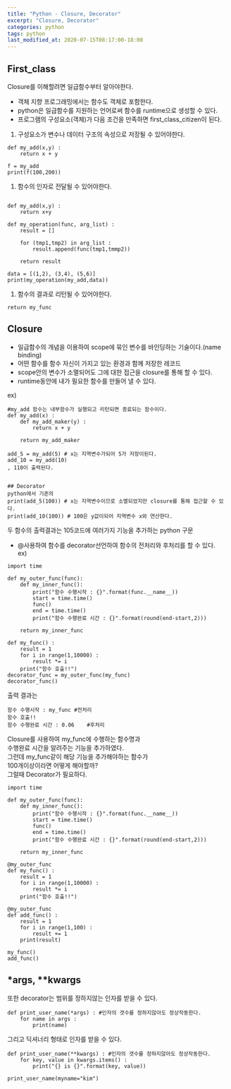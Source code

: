 ```yaml
---
title: "Python - Closure, Decorator"
excerpt: "Closure, Decorator"
categories: python
tags: python
last_modified_at: 2020-07-15T08:17:00-18:00
---
```


## First_class  
Closure를 이해할려면 일급함수부터 알아야한다.  
- 객체 지향 프로그래밍에서는 함수도 객체로 포함한다.  
- python은 일급함수를 지원하는 언어로써 함수를 runtime으로 생성할 수 있다.  
- 프로그램의 구성요소(객체)가 다음 조건을 만족하면 first_class_citizen이 된다.  
1. 구성요소가 변수나 데이터 구조의 속성으로 저장될 수 있어야한다.  

```
def my_add(x,y) :
	return x + y

f = my_add
print(f(100,200))
```

1. 함수의 인자로 전달될 수 있어야한다.  

```

def my_add(x,y) :
	return x+y
	
def my_operation(func, arg_list) :
	result = []
	
	for (tmp1,tmp2) in arg_list :
		result.append(func(tmp1,tmmp2))
	
	return result
	
data = [(1,2), (3,4), (5,6)]
print(my_operation(my_add,data))
```  

1. 함수의 결과로 리턴될 수 있어야한다.  

```
return my_func
```   

## Closure    
- 일급함수의 개념을 이용하여 scope에 묶인 변수를 바인딩하는 기술이다.(name binding)  
- 어떤 함수를 함수 자신이 가지고 있는 환경과 함께 저장한 레코드  
- scope안의 변수가 소멸되어도 그에 대한 접근을 closure를 통해 할 수 있다.  
- runtime동안에 내가 필요한 함수를 만들어 낼 수 있다.  

ex)    

```
#my_add 함수는 내부함수가 실행되고 리턴되면 종료되는 함수이다.
def my_add(x) :
	def my_add_maker(y) :
		return x + y
		
	return my_add_maker
```  

```
add_5 = my_add(5) # x는 지역변수가되어 5가 저장이된다.
add_10 = my_add(10)
, 110이 출력된다.


## Decorator  
python에서 기존의 
print(add_5(100)) # x는 지역변수이므로 소멸되었지만 closure를 통해 접근할 수 있다.
print(add_10(100)) # 100은 y값이되어 지역변수 x와 연산한다. 
```  

두 함수의 출력결과는 105코드에 여러가지 기능을 추가하는 python 구문  
- @사용하여 함수를 decorator선언하여 함수의 전처리와 후처리를 할 수 있다.  
	ex)  
	
```
import time

def my_outer_func(func):
    def my_inner_func():
        print("함수 수행시작 : {}".format(func.__name__))
        start = time.time()
        func()
        end = time.time()
        print("함수 수행완료 시간 : {}".format(round(end-start,2)))

    return my_inner_func
	
def my_func() :
	result = 1
	for i in range(1,10000) :
		result *= i
	print("함수 호출!!")
decorator_func = my_outer_func(my_func)
decorator_func()
```  

출력 결과는  

```
함수 수행시작 : my_func #전처리
함수 호출!!
함수 수행완료 시간 : 0.06    #후처리
```  

Closure를 사용하여 my_func에 수행하는 함수명과  
수행완료 시간을 알려주는 기능을 추가하였다.  
그런데 my_func같이 해당 기능을 추가해야하는 함수가  
100개이상이라면 어떻게 해야할까?  
그럴때 Decorator가 필요하다.  

```
import time

def my_outer_func(func):
    def my_inner_func():
        print("함수 수행시작 : {}".format(func.__name__))
        start = time.time()
        func()
        end = time.time()
        print("함수 수행완료 시간 : {}".format(round(end-start,2)))

    return my_inner_func

@my_outer_func	
def my_func() :
	result = 1
	for i in range(1,10000) :
		result *= i
	print("함수 호출!!")
	
@my_outer_func
def add_func() :
	result = 1
	for i in range(1,100) :
		result += 1
	print(result)
	
my_func()
add_func()
```  
  
  
## *args, **kwargs  
또한 decorator는 범위를 정하지않는 인자를 받을 수 있다.  

```
def print_user_name(*args) : #인자의 갯수를 정하지않아도 정상작동한다.
	for name in args :
		print(name)
```   

그리고 딕셔너리 형태로 인자를 받을 수 있다.  

```
def print_user_name(**kwargs) : #인자의 갯수를 정하지않아도 정상작동한다.
	for key, value in kwargs.items() :
		print("{} is {}".format(key, value))

print_user_name(myname="kim")
```  


